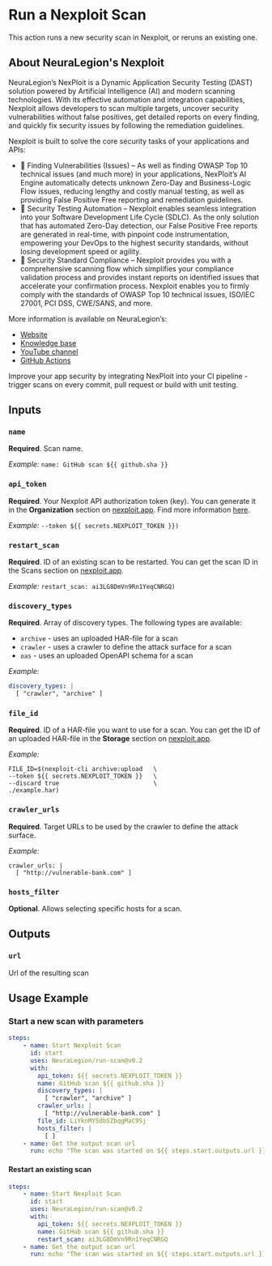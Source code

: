 # Run a Nexploit Scan

This action runs a new security scan in Nexploit, or reruns an existing one.

## About NeuraLegion's Nexploit 

NeuraLegion’s NexPloit is a Dynamic Application Security Testing (DAST) solution powered by Artificial Intelligence (AI) and modern scanning technologies. With its effective automation and integration capabilities, Nexploit allows developers to scan multiple targets, uncover security vulnerabilities without false positives, get detailed reports on every finding,  and quickly fix security issues by following the remediation guidelines. 

Nexploit is built to solve the core security tasks of your applications and APIs:
* 👾 Finding Vulnerabilities (Issues) – As well as finding OWASP Top 10  technical issues (and much more) in your applications, NexPloit’s AI Engine automatically detects unknown Zero-Day and Business-Logic Flow issues, reducing lengthy and costly manual testing, as well as providing False Positive Free reporting and remediation guidelines. 
* 🚀 Security Testing Automation – Nexploit enables seamless integration into your Software Development Life Cycle (SDLC). As the only solution that has automated Zero-Day detection, our False Positive Free reports are generated in real-time, with pinpoint code instrumentation, empowering your DevOps to the highest security standards, without losing development speed or agility. 
* 🔐 Security Standard Compliance – Nexploit provides you with a comprehensive scanning flow which simplifies your compliance validation process and provides instant reports on identified issues that accelerate your confirmation process. Nexploit enables you to firmly comply with the standards of OWASP Top 10 technical issues, ISO/IEC 27001, PCI DSS, CWE/SANS, and more.

More information is available on NeuraLegion’s:
* [Website](https://www.neuralegion.com/)
* [Knowledge base](https://kb.neuralegion.com/#/guide/np-web-ui/scanning)
* [YouTube channel](https://www.youtube.com/channel/UCoIC0T1pmozq3eKLsUR2uUw)
* [GitHub Actions](https://github.com/marketplace?query=neuralegion+)

Improve your app security by integrating NexPloit into your CI pipeline - trigger scans on every commit, pull request or build with unit testing.

## Inputs

### `name`

**Required**. Scan name.

_Example:_ ```name: GitHub scan ${{ github.sha }}```

### `api_token`

**Required**. Your Nexploit API authorization token (key). You can generate it in the **Organization** section on [nexploit.app](https://nexploit.app/login). Find more information [here](https://kb.neuralegion.com/#/guide/np-web-ui/advanced-set-up/managing-org?id=managing-organization-apicli-authentication-tokens).

_Example:_ `--token ${{ secrets.NEXPLOIT_TOKEN }})`

### `restart_scan`

**Required**. ID of an existing scan to be restarted. You can get the scan ID in the Scans section on [nexploit.app](https://nexploit.app/login).

_Example:_ `restart_scan: ai3LG8DmVn9Rn1YeqCNRGQ)`

### `discovery_types`

**Required**. Array of discovery types. The following types are available:
* `archive` - uses an uploaded HAR-file for a scan
* `crawler` - uses a crawler to define the attack surface for a scan
* `oas` - uses an uploaded OpenAPI schema for a scan

_Example:_

```yml
discovery_types: |
  [ "crawler", "archive" ]
```

### `file_id`

**Required**. ID of a HAR-file you want to use for a scan.  You can get the ID of an uploaded HAR-file in the **Storage** section on [nexploit.app](https://nexploit.app/login).

_Example:_

```
FILE_ID=$(nexploit-cli archive:upload   \
--token ${{ secrets.NEXPLOIT_TOKEN }}   \
--discard true                          \
./example.har)
```

### `crawler_urls`

**Required**. Target URLs to be used by the crawler to define the attack surface.

_Example:_

```
crawler_urls: |
  [ "http://vulnerable-bank.com" ]
```

### `hosts_filter`

**Optional**. Allows selecting specific hosts for a scan. 

## Outputs

### `url`

Url of the resulting scan

## Usage Example

### Start a new scan with parameters

```yml
steps:
    - name: Start Nexploit Scan
      id: start
      uses: NeuraLegion/run-scan@v0.2
      with:
        api_token: ${{ secrets.NEXPLOIT_TOKEN }}
        name: GitHub scan ${{ github.sha }}
        discovery_types: |
          [ "crawler", "archive" ]
        crawler_urls: |
          [ "http://vulnerable-bank.com" ]
        file_id: LiYknMYSdbSZbqgMaC9Sj
        hosts_filter: |
          [ ]
    - name: Get the output scan url
      run: echo "The scan was started on ${{ steps.start.outputs.url }}"
```

#### Restart an existing scan

```yml
steps:
    - name: Start Nexploit Scan
      id: start
      uses: NeuraLegion/run-scan@v0.2
      with:
        api_token: ${{ secrets.NEXPLOIT_TOKEN }}
        name: GitHub scan ${{ github.sha }}
        restart_scan: ai3LG8DmVn9Rn1YeqCNRGQ
    - name: Get the output scan url
      run: echo "The scan was started on ${{ steps.start.outputs.url }}"
```
